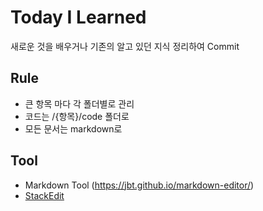 # Today I Learned

새로운 것을 배우거나 기존의 알고 있던 지식 정리하여 Commit


## Rule

* 큰 항목 마다 각 폴더별로 관리
* 코드는 /{항목}/code 폴더로
* 모든 문서는 markdown로

## Tool
* Markdown Tool (https://jbt.github.io/markdown-editor/)
* [StackEdit](https://stackedit.io/editor)
